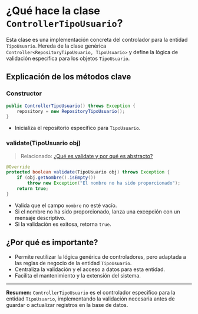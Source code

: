 # ¿Qué hace la clase `ControllerTipoUsuario`?

Esta clase es una implementación concreta del controlador para la entidad `TipoUsuario`. Hereda de la clase genérica `Controller<RepositoryTipoUsuario, TipoUsuario>` y define la lógica de validación específica para los objetos `TipoUsuario`.

## Explicación de los métodos clave

### Constructor
```java
public ControllerTipoUsuario() throws Exception {
    repository = new RepositoryTipoUsuario();
}
```
- Inicializa el repositorio específico para `TipoUsuario`.

### validate(TipoUsuario obj)
> Relacionado: [¿Qué es validate y por qué es abstracto?](CONTROLLER/ABSTRACTS/ValidateMetodoExplicacion.md)
```java
@Override
protected boolean validate(TipoUsuario obj) throws Exception {
    if (obj.getNombre().isEmpty())
        throw new Exception("El nombre no ha sido proporcionado");
    return true;
}
```
- Valida que el campo `nombre` no esté vacío.
- Si el nombre no ha sido proporcionado, lanza una excepción con un mensaje descriptivo.
- Si la validación es exitosa, retorna `true`.

## ¿Por qué es importante?
- Permite reutilizar la lógica genérica de controladores, pero adaptada a las reglas de negocio de la entidad `TipoUsuario`.
- Centraliza la validación y el acceso a datos para esta entidad.
- Facilita el mantenimiento y la extensión del sistema.

---

**Resumen:**
`ControllerTipoUsuario` es el controlador específico para la entidad `TipoUsuario`, implementando la validación necesaria antes de guardar o actualizar registros en la base de datos.
